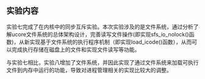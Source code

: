 ## 实验内容

实验七完成了在内核中的同步互斥实验。本次实验涉及的是文件系统，通过分析了解ucore文件系统的总体架构设计，完善读写文件操作(即实现sfs_io_nolock()函数)，从新实现基于文件系统的执行程序机制（即实现load_icode()函数），从而可以完成执行存储在磁盘上的文件和实现文件读写等功能。

与实验七相比，实验八增加了文件系统，并因此实现了通过文件系统来加载可执行文件到内存中运行的功能，导致对进程管理相关的实现比较大的调整。
